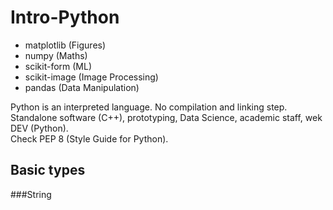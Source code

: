 # Intro-Python

* matplotlib (Figures)
* numpy (Maths)
* scikit-form (ML)
* scikit-image (Image Processing)
* pandas (Data Manipulation)


Python is an interpreted language. No compilation and linking step.
<br/>
Standalone software (C++), prototyping, Data Science, academic staff, wek DEV (Python).
<br/>
Check PEP 8 (Style Guide for Python).

## Basic types

###String

